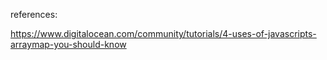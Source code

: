 references:

https://www.digitalocean.com/community/tutorials/4-uses-of-javascripts-arraymap-you-should-know